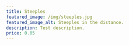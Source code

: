 ```yaml
---
title: Steeples
featured_image: /img/steeples.jpg
featured_image_alt: Steeples in the distance.
description: Test description.
price: 0.05
---
```

